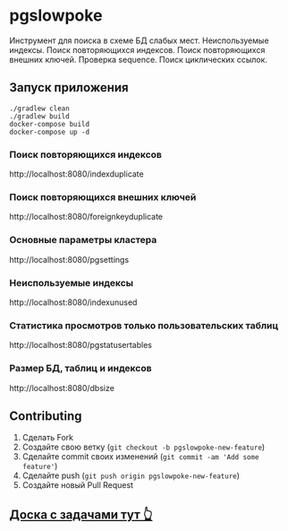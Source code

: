 # pgslowpoke
  Инструмент для поиска в схеме БД слабых мест. 
  Неиспользуемые индексы. 
  Поиск повторяющихся индексов. 
  Поиск повторяющихся внешних ключей. 
  Проверка sequence.
  Поиск циклических ссылок.
  
## Запуск приложения
```
./gradlew clean
./gradlew build
docker-compose build
docker-compose up -d
```


###  Поиск повторяющихся индексов
http://localhost:8080/indexduplicate

###  Поиск повторяющихся внешних ключей
http://localhost:8080/foreignkeyduplicate

### Основные параметры кластера
http://localhost:8080/pgsettings

### Неиспользуемые индексы
http://localhost:8080/indexunused

### Статистика просмотров только пользовательских таблиц
http://localhost:8080/pgstatusertables

### Размер БД, таблиц и индексов
http://localhost:8080/dbsize

## Contributing

1. Сделать Fork
2. Создайте свою ветку (`git checkout -b pgslowpoke-new-feature`)
3. Сделайте commit своих изменений  (`git commit -am 'Add some feature'`)
4. Сделайте push (`git push origin pgslowpoke-new-feature`)
5. Создайте новый Pull Request


## <a href="https://trello.com/b/f9A6f24T/pgslowpoke">Доска с задачами тут 👆</a>
